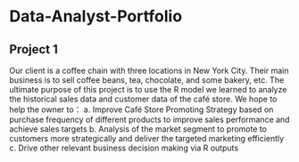 # Data-Analyst-Portfolio
## Project 1

Our client is a coffee chain with three locations in New York City. Their main business is to sell coffee beans, tea, chocolate, and some bakery, etc. The ultimate purpose of this project is to use the R model we learned to analyze the historical sales data and customer data of the café store. We hope to help the owner to：
a.	Improve Café Store Promoting Strategy based on purchase frequency of different products to improve sales performance and achieve sales targets
b.	Analysis of the market segment to promote to customers more strategically and deliver the targeted marketing efficiently
c.	Drive other relevant business decision making via R outputs
